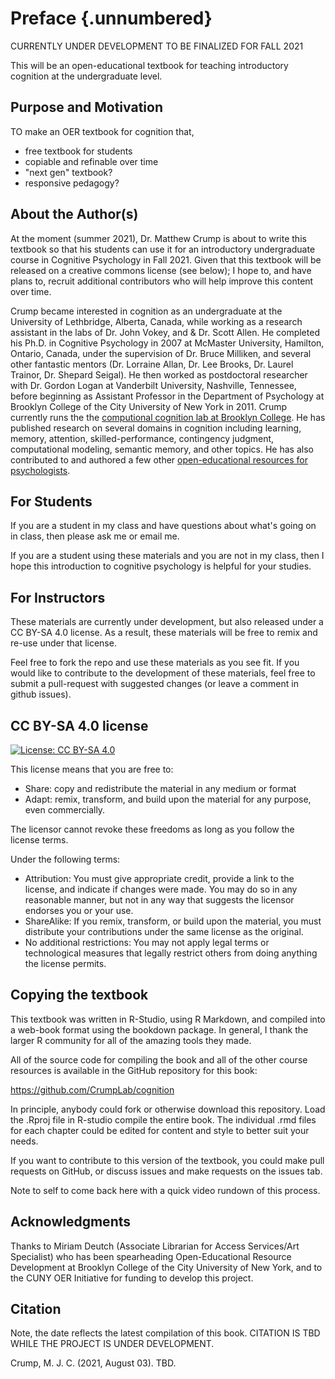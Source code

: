 # Preface {.unnumbered}

CURRENTLY UNDER DEVELOPMENT TO BE FINALIZED FOR FALL 2021

This will be an open-educational textbook for teaching introductory cognition at the undergraduate level. 

## Purpose and Motivation

TO make an OER textbook for cognition that,

- free textbook for students
- copiable and refinable over time
- "next gen" textbook?
- responsive pedagogy?

## About the Author(s)

At the moment (summer 2021), Dr. Matthew Crump is about to write this textbook so that his students can use it for an introductory undergraduate course in Cognitive Psychology in Fall 2021. Given that this textbook will be released on a creative commons license (see below); I hope to, and have plans to, recruit additional contributors who will help improve this content over time.

Crump became interested in cognition as an undergraduate at the University of Lethbridge, Alberta, Canada, while working as a research assistant in the labs of Dr. John Vokey, and & Dr. Scott Allen. He completed his Ph.D. in Cognitive Psychology in 2007 at McMaster University, Hamilton, Ontario, Canada, under the supervision of Dr. Bruce Milliken, and several other fantastic mentors (Dr. Lorraine Allan, Dr. Lee Brooks, Dr. Laurel Trainor, Dr. Shepard Seigal). He then worked as postdoctoral researcher with Dr. Gordon Logan at Vanderbilt University, Nashville, Tennessee, before beginning as Assistant Professor in the Department of Psychology at Brooklyn College of the City University of New York in 2011. Crump currently runs the the [computional cognition lab at Brooklyn College](https://www.crumplab.com). He has published research on several domains in cognition including learning, memory, attention, skilled-performance, contingency judgment, computational modeling, semantic memory, and other topics. He has also contributed to and authored a few other [open-educational resources for psychologists](https://www.crumplab.com/Books.html).

## For Students

If you are a student in my class and have questions about what's going on in class, then please ask me or email me.

If you are a student using these materials and you are not in my class, then I hope this introduction to cognitive psychology is helpful for your studies. 


## For Instructors

These materials are currently under development, but also released under a CC BY-SA 4.0 license. As a result, these materials will be free to remix and re-use under that license. 

Feel free to fork the repo and use these materials as you see fit. If you would like to contribute to the development of these materials, feel free to submit a pull-request with suggested changes (or leave a comment in github issues).

## CC BY-SA 4.0 license

[![License: CC BY-SA 4.0](https://img.shields.io/badge/License-CC%20BY--SA%204.0-lightgrey.svg)](https://creativecommons.org/licenses/by-sa/4.0/)

This license means that you are free to:

- Share: copy and redistribute the material in any medium or format
- Adapt: remix, transform, and build upon the material for any purpose, even commercially.

The licensor cannot revoke these freedoms as long as you follow the license terms.

Under the following terms:

- Attribution: You must give appropriate credit, provide a link to the license, and indicate if changes were made. You may do so in any reasonable manner, but not in any way that suggests the licensor endorses you or your use.
- ShareAlike: If you remix, transform, or build upon the material, you must distribute your contributions under the same license as the original.
- No additional restrictions: You may not apply legal terms or technological measures that legally restrict others from doing anything the license permits.

## Copying the textbook

This textbook was written in R-Studio, using R Markdown, and compiled into a web-book format using the bookdown package. In general, I thank the larger R community for all of the amazing tools they made.

All of the source code for compiling the book and all of the other course resources is available in the GitHub repository for this book:

<https://github.com/CrumpLab/cognition>

In principle, anybody could fork or otherwise download this repository. Load the .Rproj file in R-studio compile the entire book. The individual .rmd files for each chapter could be edited for content and style to better suit your needs.

If you want to contribute to this version of the textbook, you could make pull requests on GitHub, or discuss issues and make requests on the issues tab.

Note to self to come back here with a quick video rundown of this process.

## Acknowledgments

Thanks to Miriam Deutch (Associate Librarian for Access Services/Art Specialist) who has been spearheading Open-Educational Resource Development at Brooklyn College of the City University of New York, and to the CUNY OER Initiative for funding to develop this project.

## Citation

Note, the date reflects the latest compilation of this book. CITATION IS TBD WHILE THE PROJECT IS UNDER DEVELOPMENT.

Crump, M. J. C. (2021, August 03). TBD. 


